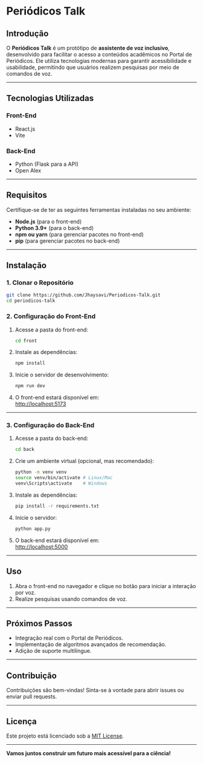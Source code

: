 # **Periódicos Talk**

## **Introdução**

O **Periódicos Talk** é um protótipo de **assistente de voz inclusivo**, desenvolvido para facilitar o acesso a conteúdos acadêmicos no Portal de Periódicos. Ele utiliza tecnologias modernas para garantir acessibilidade e usabilidade, permitindo que usuários realizem pesquisas por meio de comandos de voz.

---

## **Tecnologias Utilizadas**

### **Front-End**
- React.js
- Vite

### **Back-End**
- Python (Flask para a API)
- Open Alex

---

## **Requisitos**

Certifique-se de ter as seguintes ferramentas instaladas no seu ambiente:

- **Node.js** (para o front-end)
- **Python 3.9+** (para o back-end)
- **npm ou yarn** (para gerenciar pacotes no front-end)
- **pip** (para gerenciar pacotes no back-end)

---

## **Instalação**

### **1. Clonar o Repositório**

```bash
git clone https://github.com/Jhaysavi/Periodicos-Talk.git
cd periodicos-talk
```

### **2. Configuração do Front-End**

1. Acesse a pasta do front-end:
   ```bash
   cd front
   ```

2. Instale as dependências:
   ```bash
   npm install
   ```

3. Inicie o servidor de desenvolvimento:
   ```bash
   npm run dev
   ```

4. O front-end estará disponível em:  
   [http://localhost:5173](http://localhost:5173)

---

### **3. Configuração do Back-End**

1. Acesse a pasta do back-end:
   ```bash
   cd back
   ```

2. Crie um ambiente virtual (opcional, mas recomendado):
   ```bash
   python -m venv venv
   source venv/bin/activate # Linux/Mac
   venv\Scripts\activate    # Windows
   ```

3. Instale as dependências:
   ```bash
   pip install -r requirements.txt
   ```

4. Inicie o servidor:
   ```bash
   python app.py
   ```

5. O back-end estará disponível em:  
   [http://localhost:5000](http://localhost:5000)

---

## **Uso**

1. Abra o front-end no navegador e clique no botão para iniciar a interação por voz.  
2. Realize pesquisas usando comandos de voz.  
---

## **Próximos Passos**

- Integração real com o Portal de Periódicos.
- Implementação de algoritmos avançados de recomendação.
- Adição de suporte multilíngue.

---

## **Contribuição**

Contribuições são bem-vindas! Sinta-se à vontade para abrir issues ou enviar pull requests.

---

## **Licença**

Este projeto está licenciado sob a [MIT License](LICENSE).

---

**Vamos juntos construir um futuro mais acessível para a ciência!**
